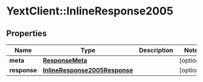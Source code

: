 # YextClient::InlineResponse2005

## Properties
Name | Type | Description | Notes
------------ | ------------- | ------------- | -------------
**meta** | [**ResponseMeta**](ResponseMeta.md) |  | [optional] 
**response** | [**InlineResponse2005Response**](InlineResponse2005Response.md) |  | [optional] 


